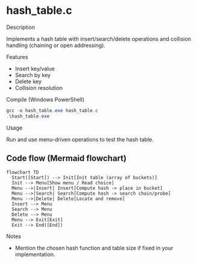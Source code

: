 # hash_table.c

Description

Implements a hash table with insert/search/delete operations and collision handling (chaining or open addressing).

Features

- Insert key/value
- Search by key
- Delete key
- Collision resolution

Compile (Windows PowerShell)

```powershell
gcc -o hash_table.exe hash_table.c
.\hash_table.exe
```

Usage

Run and use menu-driven operations to test the hash table.

## Code flow (Mermaid flowchart)

```mermaid
flowchart TD
  Start([Start]) --> Init[Init table (array of buckets)]
  Init --> Menu[Show menu / Read choice]
  Menu -->|Insert| Insert[Compute hash -> place in bucket]
  Menu -->|Search| Search[Compute hash -> search chain/probe]
  Menu -->|Delete| Delete[Locate and remove]
  Insert --> Menu
  Search --> Menu
  Delete --> Menu
  Menu --> Exit[Exit]
  Exit --> End([End])
```

Notes

- Mention the chosen hash function and table size if fixed in your implementation.
